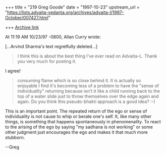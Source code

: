 +++
title = "219 Greg Goode"
date = "1997-10-23"
upstream_url = "https://lists.advaita-vedanta.org/archives/advaita-l/1997-October/007427.html"

+++
[Archive link](https://lists.advaita-vedanta.org/archives/advaita-l/1997-October/007427.html)

At 11:19 AM 10/23/97 -0800, Allan Curry wrote:

[...Arvind Sharma's text regretfully deleted...]

>
>    I think this is about the best thing I've ever read on
>    Advaita-L. Thank you very much for posting it.


I agree!


>    consuming flame which is so close behind it. It is
>    actually so enjoyable I find it's becoming less of a
>    problem to have the "sense of individuality" returning
>    because isn't it like a child running back to the top of a
>    water slide just to throw themselves over the edge again
>    and again. Do you think this pseudo-bhakti approach is a
>    good idea?  :-)


This is an important point.  The repeated return of the ego
or sense of individuality is not cause to whip or berate
one's self.  It, like many other things, is something that
happens spontaneously in phenomenality.  To react to the
arising of the ego by saying "my sadhana is not working"
or some other judgment just encourages the ego and makes
it that much more stubborn.

--Greg

